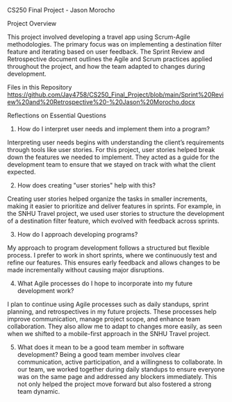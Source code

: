 CS250 Final Project - Jason Morocho

Project Overview

This project involved developing a travel app using Scrum-Agile methodologies. The primary focus was on implementing a destination filter feature and iterating based on user feedback. The Sprint Review and Retrospective document outlines the Agile and Scrum practices applied throughout the project, and how the team adapted to changes during development.

Files in this Repository
https://github.com/Jay4758/CS250_Final_Project/blob/main/Sprint%20Review%20and%20Retrospective%20-%20Jason%20Morocho.docx

Reflections on Essential Questions
1. How do I interpret user needs and implement them into a program?

Interpreting user needs begins with understanding the client’s requirements through tools like user stories. For this project, user stories helped break down the features we needed to implement. They acted as a guide for the development team to ensure that we stayed on track with what the client expected.

2. How does creating "user stories" help with this?

Creating user stories helped organize the tasks in smaller increments, making it easier to prioritize and deliver features in sprints. For example, in the SNHU Travel project, we used user stories to structure the development of a destination filter feature, which evolved with feedback across sprints.

3. How do I approach developing programs?

My approach to program development follows a structured but flexible process. I prefer to work in short sprints, where we continuously test and refine our features. This ensures early feedback and allows changes to be made incrementally without causing major disruptions.

4. What Agile processes do I hope to incorporate into my future development work?

I plan to continue using Agile processes such as daily standups, sprint planning, and retrospectives in my future projects. These processes help improve communication, manage project scope, and enhance team collaboration. They also allow me to adapt to changes more easily, as seen when we shifted to a mobile-first approach in the SNHU Travel project.

5. What does it mean to be a good team member in software development?
Being a good team member involves clear communication, active participation, and a willingness to collaborate. In our team, we worked together during daily standups to ensure everyone was on the same page and addressed any blockers immediately. This not only helped the project move forward but also fostered a strong team dynamic.

